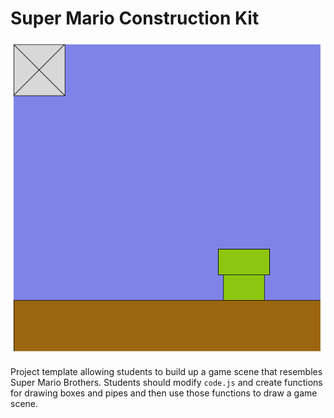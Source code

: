 Super Mario Construction Kit
============================

![Screenshot](screenshot.png)

Project template allowing students to build up a game scene that resembles Super Mario Brothers. Students should modify `code.js` and create functions for drawing boxes and pipes and then use those functions to draw a game scene.
